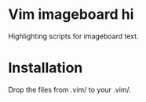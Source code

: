 # Vim imageboard hi
Highlighting scripts for imageboard text.

# Installation
Drop the files from .vim/ to your .vim/.
